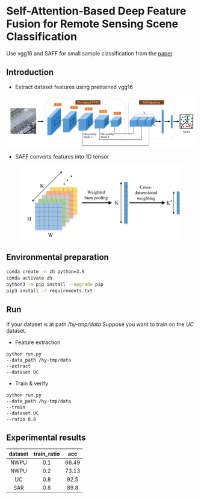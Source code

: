 # Self-Attention-Based Deep Feature Fusion for Remote Sensing Scene Classification
Use vgg16 and SAFF for small sample classification from the [paper](https://paperswithcode.com/paper/self-attention-based-deep-feature-fusion-for).

## Introduction
* Extract dataset features using pretrained vgg16
<p align="center"><img src="imgs/model.png" width=""500"/></p>

* SAFF converts features into 1D tensor

<p align="center"><img src="imgs/saff.png" width=""500"/></p>

## Environmental preparation
```bash
conda create -n zh python=3.9
conda activate zh
python3 -m pip install --upgrade pip
pip3 install -r requirements.txt
```

## Run
If your dataset is at path  */hy-tmp/data*
Suppose you want to train on the *UC* dataset.

* Feature extraction
```
python run.py 
--data_path /hy-tmp/data 
--extract
--dataset UC
```

* Train & verify

```
python run.py 
--data_path /hy-tmp/data
--train
--dataset UC
--ratio 0.8
```

## Experimental results

| dataset | train_ratio |  acc  |
|:-------:|:-----------:|:-----:|
|  NWPU   |     0.1     | 66.49 |
|  NWPU   |     0.2     | 73.13 |
|   UC    |     0.8     | 92.5  |
|   SAR   |     0.8     | 89.8  |
